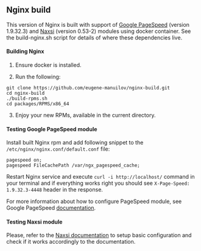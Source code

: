 ## Nginx build

This version of Nginx is built with support of [Google PageSpeed](https://github.com/pagespeed/ngx_pagespeed) (version 1.9.32.3) and [Naxsi](https://github.com/nbs-system/naxsi) (version 0.53-2) modules using docker container. See the build-nginx.sh script for details of where these dependencies live.

#### Building Nginx

1) Ensure docker is installed.

2) Run the following:

```
git clone https://github.com/eugene-manuilov/nginx-build.git
cd nginx-build
./build-rpms.sh
cd packages/RPMS/x86_64
```

3) Enjoy your new RPMs, available in the current directory.

#### Testing Google PageSpeed module

Install built Nginx rpm and add following snippet to the ``/etc/nginx/nginx.conf/default.conf`` file:

```
pagespeed on;
pagespeed FileCachePath /var/ngx_pagespeed_cache;
```

Restart Nginx service and execute ``curl -i http://localhost/`` command in your terminal and if everything works right you should see ``X-Page-Speed: 1.9.32.3-4448`` header in the response.

For more information about how to configure PageSpeed module, see Google PageSpeed [documentation](https://developers.google.com/speed/pagespeed/module).

#### Testing Naxsi module

Please, refer to the [Naxsi documentation](https://github.com/nbs-system/naxsi/wiki) to setup basic configuration and check if it works accordingly to the documentation.
